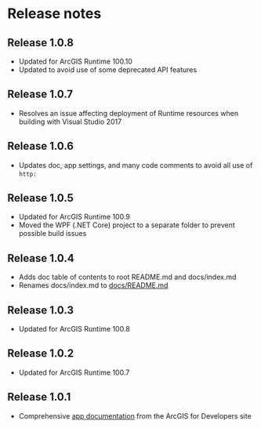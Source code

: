 # Release notes

## Release 1.0.8

- Updated for ArcGIS Runtime 100.10
- Updated to avoid use of some deprecated API features

## Release 1.0.7

- Resolves an issue affecting deployment of Runtime resources when building with Visual Studio 2017

## Release 1.0.6

- Updates doc, app settings, and many code comments to avoid all use of `http:`

## Release 1.0.5

- Updated for ArcGIS Runtime 100.9
- Moved the WPF (.NET Core) project to a separate folder to prevent possible build issues

## Release 1.0.4

- Adds doc table of contents to root README.md and docs/index.md
- Renames docs/index.md to [docs/README.md](/docs/README.md)

## Release 1.0.3

- Updated for ArcGIS Runtime 100.8

## Release 1.0.2

- Updated for ArcGIS Runtime 100.7

## Release 1.0.1

- Comprehensive [app documentation](/docs/README.md) from the ArcGIS for Developers site
